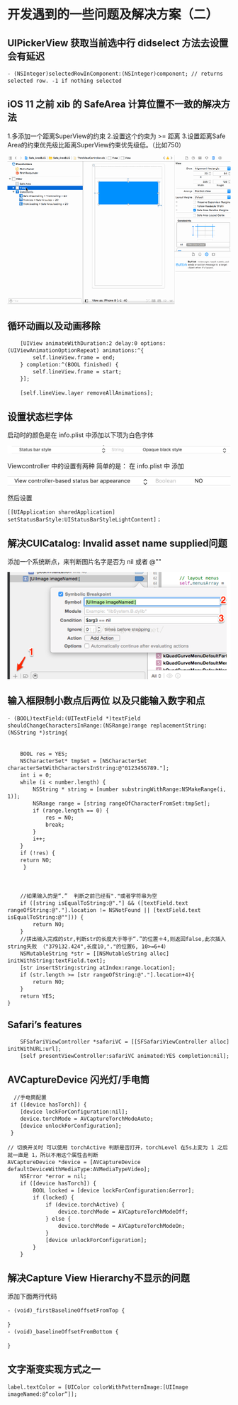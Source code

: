 # 开发遇到的一些问题及解决方案（二）


## UIPickerView 获取当前选中行 didselect 方法去设置会有延迟

```
- (NSInteger)selectedRowInComponent:(NSInteger)component; // returns selected row. -1 if nothing selected
```

## iOS 11 之前 xib 的 SafeArea 计算位置不一致的解决方法
1.多添加一个距离SuperView的约束
2.设置这个约束为 >= 距离
3.设置距离Safe Area的约束优先级比距离SuperView约束优先级低。（比如750）

![1](media/1.gif)


## 循环动画以及动画移除

```
    [UIView animateWithDuration:2 delay:0 options:(UIViewAnimationOptionRepeat) animations:^{
        self.lineView.frame = end;
    } completion:^(BOOL finished) {
        self.lineView.frame = start;
    }];

    [self.lineView.layer removeAllAnimations];
```


## 设置状态栏字体
启动时的颜色是在 info.plist 中添加以下项为白色字体

![Pasted Graphic 1](media/Pasted%20Graphic%201.jpg)

Viewcontroller 中的设置有两种
简单的是：
在 info.plist 中 添加

![Pasted Graphic 2](media/Pasted%20Graphic%202.png)

然后设置 
```
[[UIApplication sharedApplication] setStatusBarStyle:UIStatusBarStyleLightContent]；
```


## 解决CUICatalog: Invalid asset name supplied问题
添加一个系统断点，来判断图片名字是否为 nil 或者 @"" 

![20160910101102224](media/20160910101102224.png)

## 输入框限制小数点后两位 以及只能输入数字和点

```
- (BOOL)textField:(UITextField *)textField shouldChangeCharactersInRange:(NSRange)range replacementString:(NSString *)string{
    

    BOOL res = YES;
    NSCharacterSet* tmpSet = [NSCharacterSet characterSetWithCharactersInString:@"0123456789."];
    int i = 0;
    while (i < number.length) {
        NSString * string = [number substringWithRange:NSMakeRange(i, 1)];
        NSRange range = [string rangeOfCharacterFromSet:tmpSet];
        if (range.length == 0) {
            res = NO;
            break;
        }
        i++;
    }
    if (!res) {
	return NO;
     }


    
    //如果输入的是“.”  判断之前已经有"."或者字符串为空
    if ([string isEqualToString:@"."] && ([textField.text rangeOfString:@"."].location != NSNotFound || [textField.text isEqualToString:@""])) {
        return NO;
    }
    //拼出输入完成的str,判断str的长度大于等于“.”的位置＋4,则返回false,此次插入string失败 （"379132.424",长度10,"."的位置6, 10>=6+4）
    NSMutableString *str = [[NSMutableString alloc] initWithString:textField.text];
    [str insertString:string atIndex:range.location];
    if (str.length >= [str rangeOfString:@"."].location+4){
        return NO;
    }
    return YES;
}
```


## Safari’s features
    
```
    SFSafariViewController *safariVC = [[SFSafariViewController alloc] initWithURL:url];
    [self presentViewController:safariVC animated:YES completion:nil];
```


## AVCaptureDevice 闪光灯/手电筒


```AVCaptureDevice *device = [AVCaptureDevice defaultDeviceWithMediaType:AVMediaTypeVideo];
  //手电筒配置
 if ([device hasTorch]) {
    [device lockForConfiguration:nil];
    device.torchMode = AVCaptureTorchModeAuto;
    [device unlockForConfiguration];
 }

// 切换开关时 可以使用 torchActive 判断是否打开，torchLevel 在5s上变为 1 之后就一直是 1，所以不用这个属性去判断
AVCaptureDevice *device = [AVCaptureDevice defaultDeviceWithMediaType:AVMediaTypeVideo];
    NSError *error = nil;
    if ([device hasTorch]) {
        BOOL locked = [device lockForConfiguration:&error];
        if (locked) {
            if (device.torchActive) {
                device.torchMode = AVCaptureTorchModeOff;
            } else {
                device.torchMode = AVCaptureTorchModeOn;
            }
            [device unlockForConfiguration];
        }
    }
```




##  解决Capture View Hierarchy不显示的问题
 
 添加下面两行代码
```
- (void)_firstBaselineOffsetFromTop {
    
}
- (void)_baselineOffsetFromBottom {
    
}
```



## 文字渐变实现方式之一

```
label.textColor = [UIColor colorWithPatternImage:[UIImage imageNamed:@“color”]];
```




















